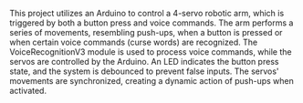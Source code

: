 This project utilizes an Arduino to control a 4-servo robotic arm, which is triggered by both a button press and voice commands. The arm performs a series of movements, resembling push-ups, when a button is pressed or when certain voice commands (curse words) are recognized. The VoiceRecognitionV3 module is used to process voice commands, while the servos are controlled by the Arduino. An LED indicates the button press state, and the system is debounced to prevent false inputs. The servos' movements are synchronized, creating a dynamic action of push-ups when activated.

